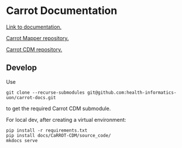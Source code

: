 # Carrot Documentation

[Link to documentation.](https://health-informatics-uon.github.io/carrot-docs/)

[Carrot Mapper repository.](https://github.com/Health-Informatics-UoN/Carrot-Mapper)

[Carrot CDM repository.](https://github.com/HDRUK/CaRROT-CDM)

## Develop

Use

```
git clone --recurse-submodules git@github.com:health-informatics-uon/carrot-docs.git
```

to get the required Carrot CDM submodule.

For local dev, after creating a virtual environment:

```
pip install -r requirements.txt
pip install docs/CaRROT-CDM/source_code/
mkdocs serve
```
